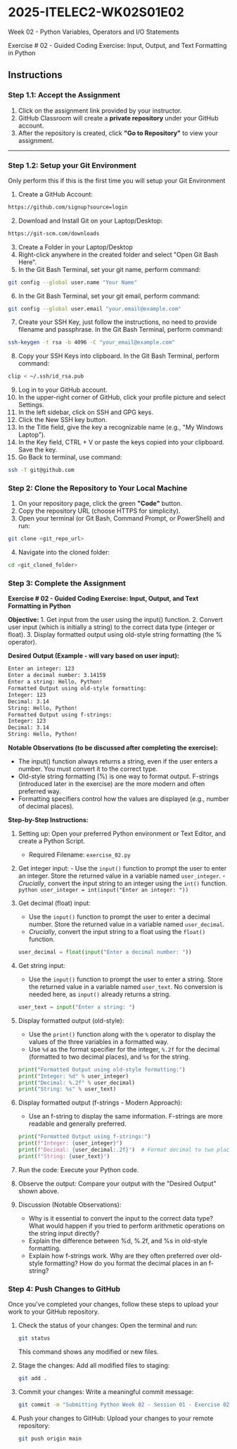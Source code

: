 # 2025-ITELEC2-WK02S01E02
Week 02 - Python Variables, Operators and I/O Statements

Exercise # 02 - Guided Coding Exercise: Input, Output, and Text Formatting in Python

## **Instructions**

### **Step 1.1: Accept the Assignment**

   1. Click on the assignment link provided by your instructor.
   2. GitHub Classroom will create a **private repository** under your GitHub account.
   3. After the repository is created, click **"Go to Repository"** to view your assignment.

---

### **Step 1.2: Setup your Git Environment**
Only perform this if this is the first time you will setup your Git Environment

   1. Create a GitHub Account:
   ```bash
   https://github.com/signup?source=login
   ```
      
   2. Download and Install Git on your Laptop/Desktop:
   ```bash
   https://git-scm.com/downloads
   ```
   
   3. Create a Folder in your Laptop/Desktop
   4. Right-click anywhere in the created folder and select "Open Git Bash Here".
   5. In the Git Bash Terminal, set your git name, perform command:
   ```bash
   git config --global user.name "Your Name"
   ```
   
   6. In the Git Bash Terminal, set your git email, perform command:
   ```bash
   git config --global user.email "your.email@example.com"
   ```
   
   7. Create your SSH Key, just follow the instructions, no need to provide filename and passphrase. In the Git Bash Terminal, perform command:
   ```bash
   ssh-keygen -t rsa -b 4096 -C "your_email@example.com"
   ```
   
   8. Copy your SSH Keys into clipboard. In the Git Bash Terminal, perform command:
   ```bash
   clip < ~/.ssh/id_rsa.pub
   ```
   
   9. Log in to your GitHub account.
   10. In the upper-right corner of GitHub, click your profile picture and select Settings.
   11. In the left sidebar, click on SSH and GPG keys.
   12. Click the New SSH key button.
   13. In the Title field, give the key a recognizable name (e.g., "My Windows Laptop").
   14. In the Key field, CTRL + V or paste the keys copied into your clipboard. Save the key.
   15. Go Back to terminal, use command:
   ```bash
   ssh -T git@github.com
   ```

### **Step 2: Clone the Repository to Your Local Machine**

   1. On your repository page, click the green **"Code"** button.
   2. Copy the repository URL (choose HTTPS for simplicity).
   3. Open your terminal (or Git Bash, Command Prompt, or PowerShell) and run:
   
   ```bash
   git clone <git_repo_url>
   ```
   
   4. Navigate into the cloned folder:
   
   ```bash
   cd <git_cloned_folder>
   ```

### **Step 3: Complete the Assignment**

**Exercise # 02 - Guided Coding Exercise: Input, Output, and Text Formatting in Python**

   **Objective:**
      1. Get input from the user using the input() function.
      2. Convert user input (which is initially a string) to the correct data type (integer or float).
      3. Display formatted output using old-style string formatting (the % operator).

   **Desired Output (Example - will vary based on user input):**
   
   ```bash
   Enter an integer: 123
   Enter a decimal number: 3.14159
   Enter a string: Hello, Python!
   Formatted Output using old-style formatting:
   Integer: 123
   Decimal: 3.14
   String: Hello, Python!
   Formatted Output using f-strings:
   Integer: 123
   Decimal: 3.14
   String: Hello, Python!
   ```
      
   **Notable Observations (to be discussed after completing the exercise):**
   - The input() function always returns a string, even if the user enters a number. You must convert it to the correct type.
   - Old-style string formatting (%) is one way to format output. F-strings (introduced later in the exercise) are the more modern and often preferred way.
   - Formatting specifiers control how the values are displayed (e.g., number of decimal places).

   **Step-by-Step Instructions:**

   1. Setting up: Open your preferred Python environment or Text Editor, and create a Python Script.
      - Required Filename: `exercise_02.py`
      
   2.  Get integer input:
      - Use the `input()` function to prompt the user to enter an integer. Store the returned value in a variable named `user_integer`.
      - *Crucially*, convert the input string to an integer using the `int()` function.
      ```python
      user_integer = int(input("Enter an integer: "))
      ```
      
   3. Get decimal (float) input:
      - Use the `input()` function to prompt the user to enter a decimal number. Store the returned value in a variable named `user_decimal`.
      - *Crucially*, convert the input string to a float using the `float()` function.
      ```python
      user_decimal = float(input("Enter a decimal number: "))
      ```

   4. Get string input:
      - Use the `input()` function to prompt the user to enter a string. Store the returned value in a variable named `user_text`. No conversion is needed here, as `input()` already returns a string.
      ```python
      user_text = input("Enter a string: ")
      ```

   5. Display formatted output (old-style):
      - Use the `print()` function along with the `%` operator to display the values of the three variables in a formatted way.
      - Use `%d` as the format specifier for the integer, `%.2f` for the decimal (formatted to two decimal places), and `%s` for the string.
      ```python
      print("Formatted Output using old-style formatting:")
      print("Integer: %d" % user_integer)
      print("Decimal: %.2f" % user_decimal)
      print("String: %s" % user_text)
      ```

   6. Display formatted output (f-strings - Modern Approach):
      - Use an f-string to display the same information. F-strings are more readable and generally preferred.
      ```python
      print("Formatted Output using f-strings:")
      print(f"Integer: {user_integer}")
      print(f"Decimal: {user_decimal:.2f}")  # Format decimal to two places
      print(f"String: {user_text}")
      ```

   7. Run the code: Execute your Python code.
   8. Observe the output: Compare your output with the "Desired Output" shown above.
   9. Discussion (Notable Observations):  
      - Why is it essential to convert the input to the correct data type? What would happen if you tried to perform arithmetic operations on the string input directly?
      - Explain the difference between %d, %.2f, and %s in old-style formatting.
      - Explain how f-strings work. Why are they often preferred over old-style formatting? How do you format the decimal places in an f-string?

### **Step 4: Push Changes to GitHub**
Once you've completed your changes, follow these steps to upload your work to your GitHub repository.

1. Check the status of your changes:
   Open the terminal and run:
   
   ```bash
   git status
   ```
   This command shows any modified or new files.
   
2. Stage the changes:
   Add all modified files to staging:
   
   ```bash
   git add .
   ```
   
3. Commit your changes:
   Write a meaningful commit message:
   
   ```bash
   git commit -m "Submitting Python Week 02 - Session 01 - Exercise 02"
   ```
   
4. Push your changes to GitHub:
   Upload your changes to your remote repository:
   
   ```bash
   git push origin main
   ```
